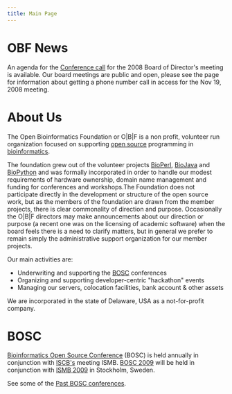 ```yaml
---
title: Main Page
---
```


OBF News
========

An agenda for the [Conference call](Minutes:2008_ConfCall "wikilink")
for the 2008 Board of Director's meeting is available. Our board
meetings are public and open, please see the page for information about
getting a phone number call in access for the Nov 19, 2008 meeting.

About Us
========

The Open Bioinformatics Foundation or O|B|F is a non profit, volunteer
run organization focused on supporting [open
source](wp:open_source "wikilink") programming in
[bioinformatics](wp:bioinformatics "wikilink").

The foundation grew out of the volunteer projects
[BioPerl](BioPerl "wikilink"), [BioJava](BioJava "wikilink") and
[BioPython](BioPython "wikilink") and was formally incorporated in order
to handle our modest requirements of hardware ownership, domain name
management and funding for conferences and workshops.The Foundation does
not participate directly in the development or structure of the open
source work, but as the members of the foundation are drawn from the
member projects, there is clear commonality of direction and purpose.
Occasionally the O|B|F directors may make announcements about our
direction or purpose (a recent one was on the licensing of academic
software) when the board feels there is a need to clarify matters, but
in general we prefer to remain simply the administrative support
organization for our member projects.

Our main activities are:

-   Underwriting and supporting the [BOSC](BOSC "wikilink") conferences
-   Organizing and supporting developer-centric "hackathon" events
-   Managing our servers, colocation facilities, bank account & other
    assets

We are incorporated in the state of Delaware, USA as a not-for-profit
company.

BOSC
====

[Bioinformatics Open Source Conference](BOSC "wikilink") (BOSC) is held
annually in conjunction with [ISCB's](http://www.iscb.org) meeting ISMB.
[BOSC 2009](BOSC_2009 "wikilink") will be held in conjunction with [ISMB
2009](http://www.iscb.org/ismbeccb2009/index.php) in Stockholm, Sweden.

See some of the [Past BOSC
conferences](Past_BOSC_conferences "wikilink").
